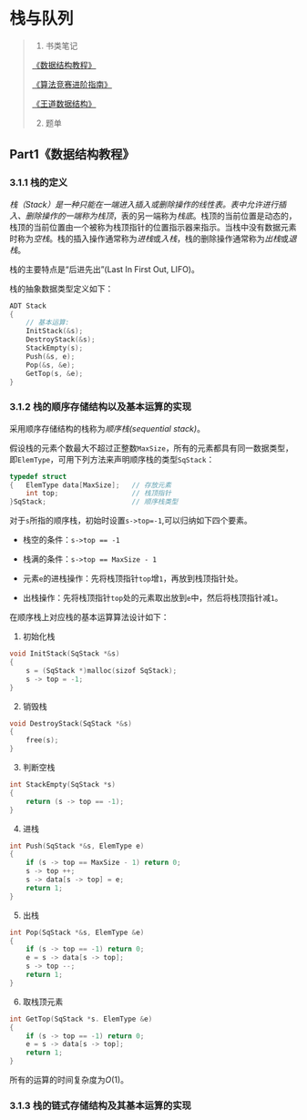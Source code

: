 # 栈与队列

>1. 书类笔记
>
>[《数据结构教程》](#1)
>
>[《算法竞赛进阶指南》](#2)
>
>[《王道数据结构》](#3)
>
>2. 题单
>
>

## Part1《数据结构教程》

### 3.1.1 栈的定义

*栈（Stack）是一种只能在一端进入插入或删除操作的线性表。*表中允许进行插入、删除操作的一端称为*栈顶*，表的另一端称为*栈底*。栈顶的当前位置是动态的，栈顶的当前位置由一个被称为栈顶指针的位置指示器来指示。当栈中没有数据元素时称为*空栈*。栈的插入操作通常称为*进栈*或*入栈*，栈的删除操作通常称为*出栈*或*退栈*。

栈的主要特点是“后进先出”(Last In First Out, LIFO)。

栈的抽象数据类型定义如下：

```c++
ADT Stack
{
	// 基本运算:
    InitStack(&s);  
    DestroyStack(&s);
    StackEmpty(s);
    Push(&s, e);
    Pop(&s, &e);
    GetTop(s, &e);
}
```

### 3.1.2 栈的顺序存储结构以及基本运算的实现

采用顺序存储结构的栈称为*顺序栈(sequential stack)*。

假设栈的元素个数最大不超过正整数`MaxSize`，所有的元素都具有同一数据类型，即`ElemType`，可用下列方法来声明顺序栈的类型`SqStack`：

```c++
typedef struct
{	ElemType data[MaxSize];   // 存放元素
	int top;                  // 栈顶指针
}SqStack;                     // 顺序栈类型
```

对于`s`所指的顺序栈，初始时设置`s->top=-1`,可以归纳如下四个要素。

* 栈空的条件：`s->top == -1`

* 栈满的条件：`s->top == MaxSize - 1`

* 元素`e`的进栈操作：先将栈顶指针`top`增`1`，再放到栈顶指针处。
* 出栈操作：先将栈顶指针`top`处的元素取出放到`e`中，然后将栈顶指针减`1`。

在顺序栈上对应栈的基本运算算法设计如下：

1. 初始化栈

```c
void InitStack(SqStack *&s)
{
	s = (SqStack *)malloc(sizof SqStack);
	s -> top = -1;
}
```

2. 销毁栈

```c
void DestroyStack(SqStack *&s)
{
	free(s);
}
```

3. 判断空栈

```c
int StackEmpty(SqStack *s)
{
	return (s -> top == -1);
}
```

4. 进栈

```c
int Push(SqStack *&s, ElemType e)
{
	if (s -> top == MaxSize - 1) return 0;
	s -> top ++;
	s -> data[s -> top] = e;
	return 1;
}
```

5. 出栈

```c
int Pop(SqStack *&s, ElemType &e)
{
	if (s -> top == -1) return 0;
	e = s -> data[s -> top];
	s -> top --;
	return 1;
}
```

6. 取栈顶元素

```c
int GetTop(SqStack *s. ElemType &e)
{
	if (s -> top == -1) return 0;
	e = s -> data[s -> top];
	return 1;
}
```

所有的运算的时间复杂度为$O(1)$。

### 3.1.3 栈的链式存储结构及其基本运算的实现

